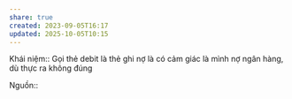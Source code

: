 ```yaml
---
share: true
created: 2023-09-05T16:17
updated: 2025-10-05T10:15
---
```

Khái niệm:: 
Gọi thẻ debit là thẻ ghi nợ là có cảm giác là mình nợ ngân hàng, dù thực ra không đúng

Nguồn:: 

